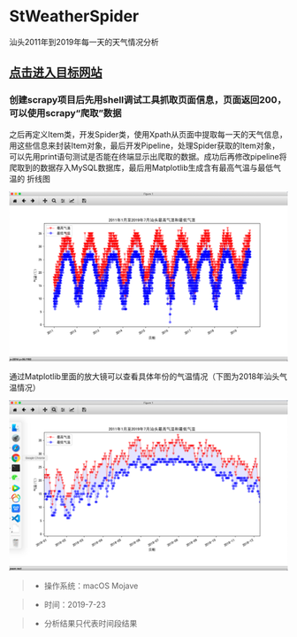 # StWeatherSpider

汕头2011年到2019年每一天的天气情况分析

## [点击进入目标网站](http://www.tianqihoubao.com/lishi/shantou/month/201101.html)

### 创建scrapy项目后先用shell调试工具抓取页面信息，页面返回200，可以使用scrapy“爬取”数据

之后再定义Item类，开发Spider类，使用Xpath从页面中提取每一天的天气信息，用这些信息来封装Item对象，最后开发Pipeline，处理Spider获取的Item对象，
可以先用print语句测试是否能在终端显示出爬取的数据。成功后再修改pipeline将爬取到的数据存入MySQL数据库，最后用Matplotlib生成含有最高气温与最低气温的
折线图

![Image text](https://github.com/Monarchh/StWeatherSpider/blob/master/StWeatherSpider/analysis/%E9%99%84/%E5%B1%8F%E5%B9%95%E5%BF%AB%E7%85%A7%202019-07-23%20%E4%B8%8B%E5%8D%8810.00.01.png)

通过Matplotlib里面的放大镜可以查看具体年份的气温情况（下图为2018年汕头气温情况）

![Image text](https://github.com/Monarchh/StWeatherSpider/blob/master/StWeatherSpider/analysis/%E9%99%84/%E5%B1%8F%E5%B9%95%E5%BF%AB%E7%85%A7%202019-07-23%20%E4%B8%8B%E5%8D%8810.00.41.png)

> * 操作系统：macOS Mojave

> * 时间：2019-7-23

> * 分析结果只代表时间段结果
